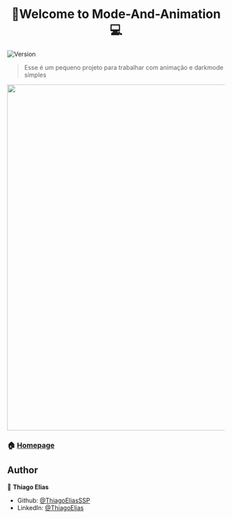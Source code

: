 <h1 align="center">🔦Welcome to Mode-And-Animation💻</h1>
<p>
  <img alt="Version" src="https://img.shields.io/badge/version-0.3.0-blue.svg?cacheSeconds=2592000" />
</p>

> Esse é um pequeno projeto para trabalhar com animação e darkmode simples

<img src="https://i.ibb.co/Q93xpyX/Whats-App-Video-2021-05-11-at-23-15-42.gif" width="800px" height="auto" />

### 🏠 [Homepage](https://github.com/ThiagoEliasSSP/Mode-And-Animation)

## Author

👤 **Thiago Elias**

* Github: [@ThiagoEliasSSP](https://github.com/ThiagoEliasSSP)
* LinkedIn: [@ThiagoElias](https://www.linkedin.com/in/ThiagoEliasSSP)
